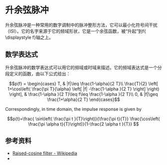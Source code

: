 # 升余弦脉冲

升余弦脉冲是一种常用的数字调制中的脉冲整形方法，它可以最小化符号间干扰（ISI）。它的名字来源于它的频域形状，它是一个余弦函数，被“升起”到f{ \displaystyle f}轴之上。

## 数学表达式

升余弦脉冲的数学表达式可以用它的频域或时域来描述。它的频域表达式是一个分段定义的函数，由以下公式给出：

$$p(f) = \begin{cases}
T, & |f|\leq \frac{1-\alpha}{2 T}\\
\frac{T}{2} \left[ 1+\cos\left( \frac{\pi T}{\alpha} \left[ |f| -\frac{1-\alpha }{2 T} \right] \right) \right], & \frac{1-\alpha }{2 T}\leq f\leq \frac{1-\alpha }{2 T}\\
0, & |f|\geq \frac{1+\alpha}{2 T}
\end{cases}$$

Correspondingly, in time domain, the impulse response is given by

$$p(t)=\frac{ \sin\left( \frac{\pi t }{T}\right)}{\frac{\pi t}{T}} \frac{\cos\left( \frac{\pi \alpha t}{T}\right)}{1-\frac{2 \alpha
 t }{T}} $$

## 参考资料

- [Raised-cosine filter - Wikipedia](https://en.wikipedia.org/wiki/Raised-cosine_filter)
-
